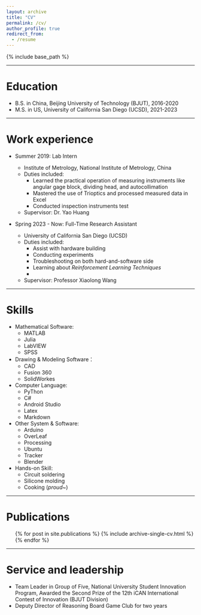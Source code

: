 ```yaml
---
layout: archive
title: "CV"
permalink: /cv/
author_profile: true
redirect_from:
  - /resume
---
```


{% include base_path %}

***

# Education
* B.S. in China, Beijing University of Technology (BJUT), 2016-2020
* M.S. in US, University of California San Diego (UCSD), 2021-2023

***

# Work experience
* Summer 2019: Lab Intern
  * Institute of Metrology, National Institute of Metrology, China
  * Duties included:
      + Learned the practical operation of measuring instruments like angular gage block, dividing head, and autocollimation
      + Mastered the use of Trioptics and processed measured data in Excel
      + Conducted inspection instruments test
  * Supervisor: Dr. Yao Huang

* Spring 2023 - Now: Full-Time Research Assistant
  * University of California San Diego (UCSD)
  * Duties included:
      + Assist with hardware building
      + Conducting experiments
      + Troubleshooting on both hard-and-software side
      + Learning about *Reinforcement Learning Techniques*
      + 
  * Supervisor: Professor Xiaolong Wang

***
  
# Skills
* Mathematical Software:
    + MATLAB
    + Julia
    + LabVIEW
    + SPSS
* Drawing & Modeling Software：
  + CAD
  + Fusion 360
  + SolidWorkes
* Computer Language:
    + PyThon
    + C#
    + Android Studio
    + Latex
    + Markdown
* Other System & Software:
    + Arduino
    + OverLeaf
    + Processing
    + Ubuntu
    + Tracker
    + Blender
* Hands-on Skill:
    + Circuit soldering
    + Silicone molding
    + Cooking (*proud~*)

***

# Publications
  <ul>{% for post in site.publications %}
    {% include archive-single-cv.html %}
  {% endfor %}</ul>

***
  
# Service and leadership
* Team Leader in Group of Five, National University Student Innovation Program, Awarded the Second Prize of the 12th iCAN International Contest of Innovation (BJUT Division)
* Deputy Director of Reasoning Board Game Club for two years

